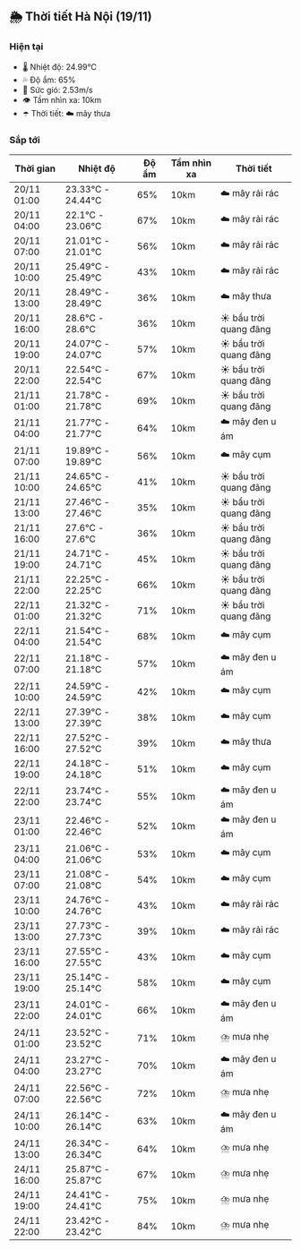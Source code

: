 ## 🌦️ Thời tiết Hà Nội (19/11)

### Hiện tại

- 🌡️ Nhiệt độ: 24.99℃
- 💦 Độ ẩm: 65%
- 💨 Sức gió: 2.53m/s
- 👁️ Tầm nhìn xa: 10km
- ☂️ Thời tiết: ☁️ mây thưa

### Sắp tới

| Thời gian | Nhiệt độ | Độ ẩm | Tầm nhìn xa | Thời tiết |
| --- | --- | --- | --- | --- |
| 20/11 01:00 | 23.33℃ - 24.44℃ | 65% | 10km | ☁️ mây rải rác |
| 20/11 04:00 | 22.1℃ - 23.06℃ | 67% | 10km | ☁️ mây rải rác |
| 20/11 07:00 | 21.01℃ - 21.01℃ | 56% | 10km | ☁️ mây rải rác |
| 20/11 10:00 | 25.49℃ - 25.49℃ | 43% | 10km | ☁️ mây rải rác |
| 20/11 13:00 | 28.49℃ - 28.49℃ | 36% | 10km | ☁️ mây thưa |
| 20/11 16:00 | 28.6℃ - 28.6℃ | 36% | 10km | ☀️ bầu trời quang đãng |
| 20/11 19:00 | 24.07℃ - 24.07℃ | 57% | 10km | ☀️ bầu trời quang đãng |
| 20/11 22:00 | 22.54℃ - 22.54℃ | 67% | 10km | ☀️ bầu trời quang đãng |
| 21/11 01:00 | 21.78℃ - 21.78℃ | 69% | 10km | ☀️ bầu trời quang đãng |
| 21/11 04:00 | 21.77℃ - 21.77℃ | 64% | 10km | ☁️ mây đen u ám |
| 21/11 07:00 | 19.89℃ - 19.89℃ | 56% | 10km | ☁️ mây cụm |
| 21/11 10:00 | 24.65℃ - 24.65℃ | 41% | 10km | ☀️ bầu trời quang đãng |
| 21/11 13:00 | 27.46℃ - 27.46℃ | 35% | 10km | ☀️ bầu trời quang đãng |
| 21/11 16:00 | 27.6℃ - 27.6℃ | 36% | 10km | ☀️ bầu trời quang đãng |
| 21/11 19:00 | 24.71℃ - 24.71℃ | 45% | 10km | ☀️ bầu trời quang đãng |
| 21/11 22:00 | 22.25℃ - 22.25℃ | 66% | 10km | ☀️ bầu trời quang đãng |
| 22/11 01:00 | 21.32℃ - 21.32℃ | 71% | 10km | ☀️ bầu trời quang đãng |
| 22/11 04:00 | 21.54℃ - 21.54℃ | 68% | 10km | ☁️ mây cụm |
| 22/11 07:00 | 21.18℃ - 21.18℃ | 57% | 10km | ☁️ mây đen u ám |
| 22/11 10:00 | 24.59℃ - 24.59℃ | 42% | 10km | ☁️ mây cụm |
| 22/11 13:00 | 27.39℃ - 27.39℃ | 38% | 10km | ☁️ mây cụm |
| 22/11 16:00 | 27.52℃ - 27.52℃ | 39% | 10km | ☁️ mây thưa |
| 22/11 19:00 | 24.18℃ - 24.18℃ | 51% | 10km | ☁️ mây cụm |
| 22/11 22:00 | 23.74℃ - 23.74℃ | 55% | 10km | ☁️ mây đen u ám |
| 23/11 01:00 | 22.46℃ - 22.46℃ | 52% | 10km | ☁️ mây đen u ám |
| 23/11 04:00 | 21.06℃ - 21.06℃ | 53% | 10km | ☁️ mây cụm |
| 23/11 07:00 | 21.08℃ - 21.08℃ | 54% | 10km | ☁️ mây cụm |
| 23/11 10:00 | 24.76℃ - 24.76℃ | 43% | 10km | ☁️ mây rải rác |
| 23/11 13:00 | 27.73℃ - 27.73℃ | 39% | 10km | ☁️ mây rải rác |
| 23/11 16:00 | 27.55℃ - 27.55℃ | 43% | 10km | ☁️ mây cụm |
| 23/11 19:00 | 25.14℃ - 25.14℃ | 58% | 10km | ☁️ mây cụm |
| 23/11 22:00 | 24.01℃ - 24.01℃ | 66% | 10km | ☁️ mây đen u ám |
| 24/11 01:00 | 23.52℃ - 23.52℃ | 71% | 10km | ⛈️ mưa nhẹ |
| 24/11 04:00 | 23.27℃ - 23.27℃ | 70% | 10km | ☁️ mây đen u ám |
| 24/11 07:00 | 22.56℃ - 22.56℃ | 72% | 10km | ⛈️ mưa nhẹ |
| 24/11 10:00 | 26.14℃ - 26.14℃ | 63% | 10km | ☁️ mây đen u ám |
| 24/11 13:00 | 26.34℃ - 26.34℃ | 64% | 10km | ⛈️ mưa nhẹ |
| 24/11 16:00 | 25.87℃ - 25.87℃ | 67% | 10km | ⛈️ mưa nhẹ |
| 24/11 19:00 | 24.41℃ - 24.41℃ | 75% | 10km | ⛈️ mưa nhẹ |
| 24/11 22:00 | 23.42℃ - 23.42℃ | 84% | 10km | ⛈️ mưa nhẹ |
